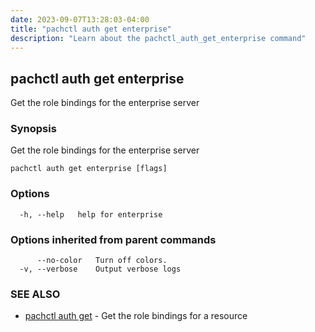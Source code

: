 ```yaml
---
date: 2023-09-07T13:28:03-04:00
title: "pachctl auth get enterprise"
description: "Learn about the pachctl_auth_get_enterprise command"
---
```


## pachctl auth get enterprise

Get the role bindings for the enterprise server

### Synopsis

Get the role bindings for the enterprise server

```
pachctl auth get enterprise [flags]
```

### Options

```
  -h, --help   help for enterprise
```

### Options inherited from parent commands

```
      --no-color   Turn off colors.
  -v, --verbose    Output verbose logs
```

### SEE ALSO

* [pachctl auth get](../pachctl_auth_get)	 - Get the role bindings for a resource

